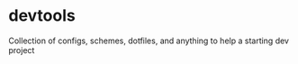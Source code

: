 devtools
========

Collection of configs, schemes, dotfiles, and anything to help a starting dev project
